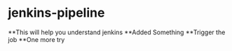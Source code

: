 # jenkins-pipeline
**This will help you understand jenkins 
**Added Something
**Trigger the job
**One more try
